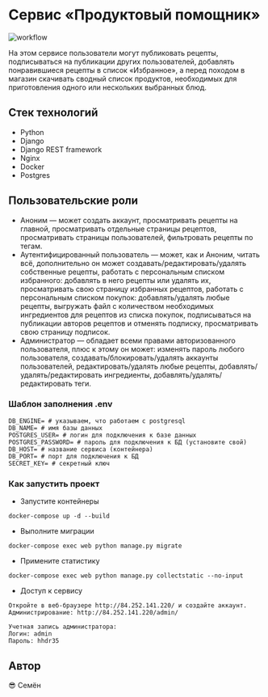 # Сервис «Продуктовый помощник»

![workflow](https://github.com/KnyazevSemen/foodgram-project-react/blob/master/.github/workflows/main.yml/badge.svg?event=push)

На этом сервисе пользователи могут публиковать рецепты, подписываться на публикации других пользователей, добавлять понравившиеся рецепты в список «Избранное», а перед походом в магазин скачивать сводный список продуктов, необходимых для приготовления одного или нескольких выбранных блюд.

## Стек технологий

+ Python
+ Django
+ Django REST framework
+ Nginx
+ Docker
+ Postgres

## Пользовательские роли
+ Аноним — может создать аккаунт, просматривать рецепты на главной, просматривать отдельные страницы рецептов, просматривать страницы пользователей, фильтровать рецепты по тегам.
+ Аутентифицированный пользователь — может, как и Аноним, читать всё, дополнительно он может создавать/редактировать/удалять собственные рецепты, работать с персональным списком избранного: добавлять в него рецепты или удалять их, просматривать свою страницу избранных рецептов, работать с персональным списком покупок: добавлять/удалять любые рецепты, выгружать файл с количеством необходимых ингредиентов для рецептов из списка покупок, подписываться на публикации авторов рецептов и отменять подписку, просматривать свою страницу подписок.
+ Администратор — обладает всеми правами авторизованного пользователя, плюс к этому он может: изменять пароль любого пользователя, создавать/блокировать/удалять аккаунты пользователей, редактировать/удалять любые рецепты, добавлять/удалять/редактировать ингредиенты, добавлять/удалять/редактировать теги.

### Шаблон заполнения .env
```
DB_ENGINE= # указываем, что работаем с postgresql
DB_NAME= # имя базы данных
POSTGRES_USER= # логин для подключения к базе данных
POSTGRES_PASSWORD= # пароль для подключения к БД (установите свой)
DB_HOST= # название сервиса (контейнера)
DB_PORT= # порт для подключения к БД 
SECRET_KEY= # секретный ключ 
```
### Как запустить проект 
+ Запустите контейнеры
```
docker-compose up -d --build
```
+ Выполните миграции
```
docker-compose exec web python manage.py migrate
```
+ Примените статистику
```
docker-compose exec web python manage.py collectstatic --no-input
```
+ Доступ к сервису
```
Откройте в веб-браузере http://84.252.141.220/ и создайте аккаунт.
Администрирование: http://84.252.141.220/admin/

Учетная запись администратора: 
Логин: admin
Пароль: hhdr35
```

## Автор
:sunglasses: Семён